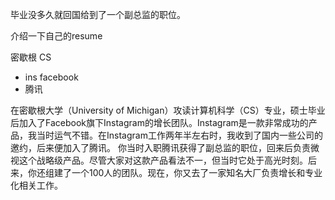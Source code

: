 
毕业没多久就回国给到了一个副总监的职位。

介绍一下自己的resume

密歇根 CS
- ins  facebook
- 腾讯

在密歇根大学（University of Michigan）攻读计算机科学（CS）专业，硕士毕业后加入了Facebook旗下Instagram的增长团队。Instagram是一款非常成功的产品，我当时运气不错。在Instagram工作两年半左右时，我收到了国内一些公司的邀约，后来便加入了腾讯。
你当时入职腾讯获得了副总监的职位，回来后负责微视这个战略级产品。尽管大家对这款产品看法不一，但当时它处于高光时刻。后来，你还组建了一个100人的团队。现在，你又去了一家知名大厂负责增长和专业化相关工作。

